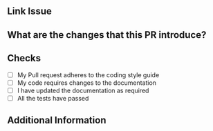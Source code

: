 <!--
  Thanks for opening the PR.

  To simplify the development process, split the changes into small PRs or tickets.
  Check PRs to see if there is also already a PR open on the issue.
 -->

## Link Issue

<!-- Link the issues that merging this PR will close -->

## What are the changes that this PR introduce?

<!-- Describe the changes that this PR introduce and the new behaviour of the software -->

## Checks

- [ ] My Pull request adheres to the coding style guide
- [ ] My code requires changes to the documentation
- [ ] I have updated the documentation as required
- [ ] All the tests have passed

## Additional Information

<!-- Provide screenshots, log files, and other info here -->
